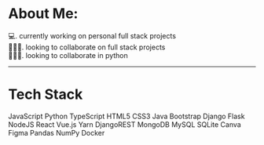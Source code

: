 # About Me:
  💻. currently working on personal full stack projects <br>
  🧑‍🤝‍🧑. looking to collaborate on full stack projects <br>
  🧑‍🤝‍🧑. looking to collaborate in python 

<hr>

# Tech Stack
JavaScript Python TypeScript HTML5 CSS3 Java Bootstrap Django Flask NodeJS React Vue.js Yarn DjangoREST MongoDB MySQL SQLite Canva Figma Pandas NumPy Docker
